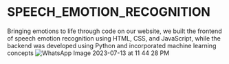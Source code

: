# SPEECH_EMOTION_RECOGNITION
Bringing emotions to life through code on our website, we built the frontend of speech emotion recognition using HTML, CSS, and JavaScript, while the backend was developed using Python and incorporated machine learning concepts
![WhatsApp Image 2023-07-13 at 11 44 28 PM](https://github.com/smdydx/SPEECH_EMOTION_RECOGNITION/assets/77625439/6822a4ce-28f5-4f8f-bac0-27fc0b2b39be)
